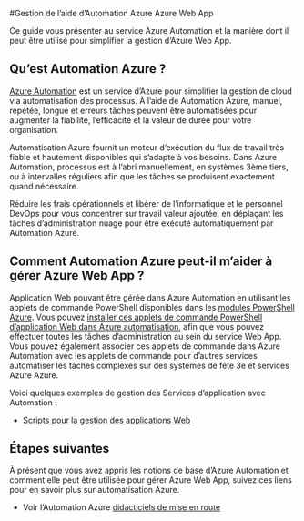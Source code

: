 <properties
    pageTitle="Gérer l’utilisation d’Automation Azure Azure Web App | Microsoft Azure"
    description="Découvrez comment le service Automation Azure peut servir à gérer Azure Web App."
    services="app-service\web, automation"
    documentationCenter=""
    authors="mgoedtel"
    manager="jwhit"
    editor=""/>

<tags
    ms.service="app-service-web"
    ms.workload="web"
    ms.tgt_pltfrm="na"
    ms.devlang="na"
    ms.topic="article"
    ms.date="07/29/2016"
    ms.author="magoedte;csand"/>

#<a name="managing-azure-web-app-using-azure-automation"></a>Gestion de l’aide d’Automation Azure Azure Web App

Ce guide vous présenter au service Azure Automation et la manière dont il peut être utilisé pour simplifier la gestion d’Azure Web App.

## <a name="what-is-azure-automation"></a>Qu’est Automation Azure ?

[Azure Automation](../automation/automation-intro.md) est un service d’Azure pour simplifier la gestion de cloud via automatisation des processus. À l’aide de Automation Azure, manuel, répétée, longue et erreurs tâches peuvent être automatisées pour augmenter la fiabilité, l’efficacité et la valeur de durée pour votre organisation.

Automatisation Azure fournit un moteur d’exécution du flux de travail très fiable et hautement disponibles qui s’adapte à vos besoins. Dans Azure Automation, processus est à l’abri manuellement, en systèmes 3ème tiers, ou à intervalles réguliers afin que les tâches se produisent exactement quand nécessaire.

Réduire les frais opérationnels et libérer de l’informatique et le personnel DevOps pour vous concentrer sur travail valeur ajoutée, en déplaçant les tâches d’administration nuage pour être exécuté automatiquement par Automation Azure.


## <a name="how-can-azure-automation-help-manage-azure-web-app"></a>Comment Automation Azure peut-il m’aider à gérer Azure Web App ?

Application Web pouvant être gérée dans Azure Automation en utilisant les applets de commande PowerShell disponibles dans les [modules PowerShell Azure](../powershell-install-configure.md). Vous pouvez [installer ces applets de commande PowerShell d’application Web dans Azure automatisation](https://azure.microsoft.com/blog/announcing-azure-resource-manager-support-azure-automation-runbooks/), afin que vous pouvez effectuer toutes les tâches d’administration au sein du service Web App. Vous pouvez également associer ces applets de commande dans Azure Automation avec les applets de commande pour d’autres services automatiser les tâches complexes sur des systèmes de fête 3e et services Azure Azure.

Voici quelques exemples de gestion des Services d’application avec Automation :

* [Scripts pour la gestion des applications Web](https://azure.microsoft.com/documentation/scripts/)

## <a name="next-steps"></a>Étapes suivantes

À présent que vous avez appris les notions de base d’Azure Automation et comment elle peut être utilisée pour gérer Azure Web App, suivez ces liens pour en savoir plus sur automatisation Azure.

* Voir l’Automation Azure [didacticiels de mise en route](../automation/automation-first-runbook-graphical.md)
